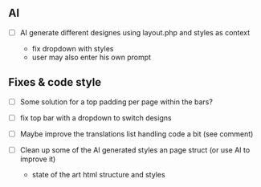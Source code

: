 
AI
----------------------------------------------------------

- [ ] AI generate different designes using layout.php and styles as context
  
  - fix dropdown with styles
  - user may also enter his own prompt

Fixes & code style
----------------------------------------------------------

- [ ] Some solution for a top padding per page within the bars?
- [ ] fix top bar with a dropdown to switch designs

- [ ] Maybe improve the translations list handling code a bit (see comment)
- [ ] Clean up some of the AI generated styles an page struct (or use AI to improve it)
  - state of the art html structure and styles
